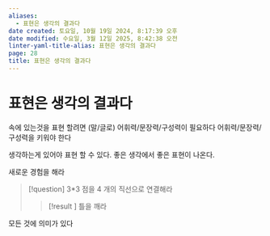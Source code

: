 ```yaml
---
aliases:
  - 표현은 생각의 결과다
date created: 토요일, 10월 19일 2024, 8:17:39 오후
date modified: 수요일, 3월 12일 2025, 8:42:38 오전
linter-yaml-title-alias: 표현은 생각의 결과다
page: 28
title: 표현은 생각의 결과다
---
```


# 표현은 생각의 결과다

속에 있는것을 표현 할려면 (말/글로) 어휘력/문장력/구성력이 필요하다
어휘력/문장력/구성력을 키워야 한다

생각하는게 있어야 표현 할 수 있다.
좋은 생각에서 좋은 표현이 나온다.

새로운 경험을 해라

> [!question]
> 3\*3 점을 4 개의 직선으로 연결해라
>
> > [!result ]
> > 틀을 깨라

모든 것에 의미가 있다
